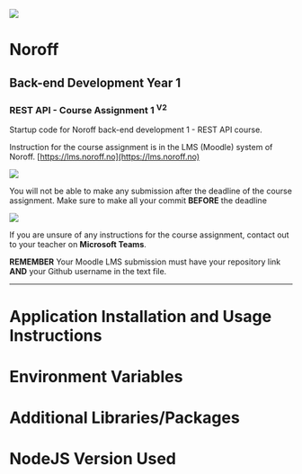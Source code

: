 
![](http://143.42.108.232/pvt/Noroff-64.png)
# Noroff
## Back-end Development Year 1
### REST API - Course Assignment 1 <sup>V2</sup>

Startup code for Noroff back-end development 1 - REST API course.

Instruction for the course assignment is in the LMS (Moodle) system of Noroff.
[https://lms.noroff.no](https://lms.noroff.no)

![](http://143.42.108.232/pvt/important.png)

You will not be able to make any submission after the deadline of the course assignment. Make sure to make all your commit **BEFORE** the deadline

![](http://143.42.108.232/pvt/help_small.png)

If you are unsure of any instructions for the course assignment, contact out to your teacher on **Microsoft Teams**.

**REMEMBER** Your Moodle LMS submission must have your repository link **AND** your Github username in the text file.

---

# Application Installation and Usage Instructions


# Environment Variables


# Additional Libraries/Packages


# NodeJS Version Used
